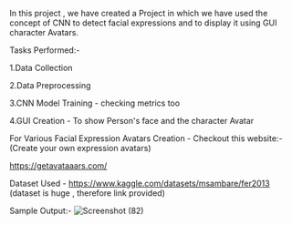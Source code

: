In this project , we have created a Project in which we have used the concept of CNN to detect facial expressions and to display it using GUI character Avatars.

Tasks Performed:-

1.Data Collection

2.Data Preprocessing

3.CNN Model Training - checking metrics too 

4.GUI Creation - To show Person's face and the character Avatar



For Various Facial Expression  Avatars Creation - Checkout this website:-
(Create your own expression avatars)

https://getavataaars.com/

Dataset Used - https://www.kaggle.com/datasets/msambare/fer2013
(dataset is huge , therefore link provided)

Sample Output:- 
![Screenshot (82)](https://github.com/sahaycodes/MindWave/assets/99585576/c04e08c9-aa74-4a8e-8e83-63216744530a)
